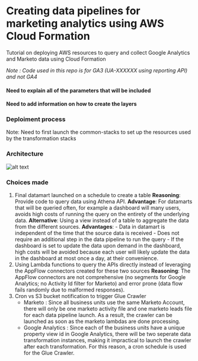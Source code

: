 # Creating data pipelines for marketing analytics using AWS Cloud Formation
Tutorial on deploying AWS resources to query and collect Google Analytics and Marketo data using Cloud Formation

*Note : Code used in this repo is for GA3 (UA-XXXXXX using reporting API) and not GA4*

#### Need to explain all of the parameters that will be included
#### Need to add information on how to create the layers

### Deploiment process
Note: Need to first launch the common-stacks to set up the resources used by the transformation stacks

### Architecture
![alt text](../Archi.drawio.png)

### Choices made
1. Final datamart launched on a schedule to create a table
    **Reasoning**: Provide code to query data using Athena API.
    **Advantage**: For datamarts that will be queried often, for example a dashboard will many users, avoids high costs of running the query on the entirety of the underlying data.
    **Alternative**: Using a view instead of a table to aggregate the data from the different sources.
        **Advantages**:
            - Data in datamart is independent of the time that the source data is received
            - Does not require an additional step in the data pipeline to run the query
            - If the dashboard is set to update the data upon demand in the dashboard, high costs will be avoided because each user will likely update the data in the dashboard at most once a day, at their convenience.
2. Using Lambda functions to query the APIs directly instead of leveraging the AppFlow connectors created for these two sources
    **Reasoning**: The AppFlow connectors are not comprehensive (no segments for Google Analytics; no Activity Id filter for Marketo) and error prone (data flow fails randomly due to malformed responses).
3. Cron vs S3 bucket notification to trigger Glue Crawler
    - Marketo : Since all business units use the same Marketo Account, there will only be one marketo activity file and one marketo leads file for each data pipeline launch. As a result, the crawler can be launched as soon as the marketo lambdas are done processing.
    - Google Analytics : Since each of the business units have a unique property view id in Google Analytics, there will be two seperate data transformation instances, making it impractical to launch the crawler after each transformation. For this reason, a cron schedule is used for the Glue Crawler.